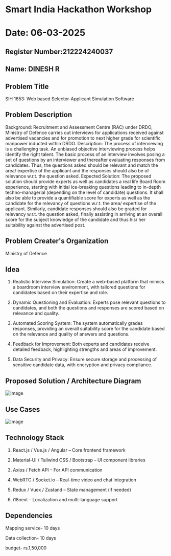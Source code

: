 # Smart India Hackathon Workshop

# Date: 06-03-2025
## Register Number:212224240037

## Name: DINESH R
## Problem Title

SIH 1653: Web based Selector-Applicant Simulation Software

## Problem Description
Background: Recruitment and Assessment Centre (RAC) under DRDO, Ministry of Defence carries out interviews for applications received against advertised vacancies and for promotion to next higher grade for scientific manpower inducted within DRDO. Description: The process of interviewing is a challenging task. An unbiased objective interviewing process helps identify the right talent. The basic process of an interview involves posing a set of questions by an interviewer and thereafter evaluating responses from candidates. Thus, the questions asked should be relevant and match the area/ expertise of the applicant and the responses should also be of relevance w.r.t. the question asked. Expected Solution: The proposed solution should provide experts as well as candidates a real life Board Room experience, starting with initial ice-breaking questions leading to in-depth techno-managerial (depending on the level of candidate) questions. It shall also be able to provide a quantifiable score for experts as well as the candidate for the relevancy of questions w.r.t. the area/ expertise of the applicant. Similarly, candidate responses should also be graded for relevancy w.r.t. the question asked, finally assisting in arriving at an overall score for the subject knowledge of the candidate and thus his/ her suitability against the advertised post.

## Problem Creater's Organization
Ministry of Defence

## Idea
1. Realistic Interview Simulation: Create a web-based platform that mimics a boardroom interview environment, with tailored questions for candidates based on their expertise and role.

2. Dynamic Questioning and Evaluation: Experts pose relevant questions to candidates, and both the questions and responses are scored based on relevance and quality.

3. Automated Scoring System: The system automatically grades responses, providing an overall suitability score for the candidate based on the relevance and quality of answers and questions.

4. Feedback for Improvement: Both experts and candidates receive detailed feedback, highlighting strengths and areas of improvement.

5. Data Security and Privacy: Ensure secure storage and processing of sensitive candidate data, with encryption and privacy compliance.

## Proposed Solution / Architecture Diagram

![image](https://github.com/user-attachments/assets/b580c918-acd2-4822-a541-f0fbb162a261)

## Use Cases

![image](https://github.com/user-attachments/assets/44239430-7da3-43e4-a8df-0141a077febb)

## Technology Stack
1. React.js / Vue.js / Angular – Core frontend framework

2. Material-UI / Tailwind CSS / Bootstrap – UI component libraries

3. Axios / Fetch API – For API communication

4. WebRTC / Socket.io – Real-time video and chat integration

5. Redux / Vuex / Zustand – State management (if needed)

6. i18next – Localization and multi-language support

## Dependencies

Mapping service- 10 days

Data collection- 10 days

budget- rs.1,50,000
